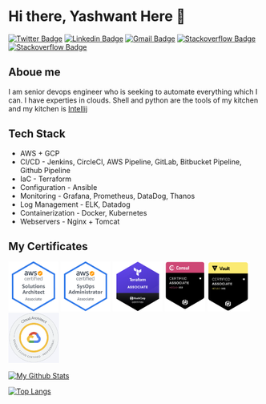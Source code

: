# Hi there, Yashwant Here 👋

[![Twitter Badge](https://img.shields.io/badge/-&nbsp;twitter-white?style=flat&labelColor=white&logo=twitter&logoColor=blue)](https://twitter.com/YashwantMahaw12)
[![Linkedin Badge](https://img.shields.io/badge/-&nbsp;linkedin-white?style=flat&labelColor=white&logo=Linkedin&logoColor=blue)](https://www.linkedin.com/in/yashwantmahawar/) 
[![Gmail Badge](https://img.shields.io/badge/-&nbsp;gmail-white?style=flat&labelColor=white&logo=gmail&logoColor=red&)](https://www.linkedin.com/in/yashwantmahawar/)
[![Stackoverflow Badge](https://img.shields.io/badge/-stackoverflow&nbsp;-gray?style=flat&labelColor=gray&logo=stackoverflow&logoColor=red&)](https://stackoverflow.com/users/9151895/yashwant-mahawar)
[![Stackoverflow Badge](https://img.shields.io/badge/-medium&nbsp;-gray?style=flat&labelColor=gray&logo=medium&logoColor=black&)](https://medium.com/@yashwantmahawar)

## Aboue me

I am senior devops engineer who is seeking to automate everything which I can. I have experties in clouds. Shell and python are the tools of my kitchen and my kitchen is [Intellij](https://www.jetbrains.com/idea/)

## Tech Stack

- AWS + GCP
- CI/CD - Jenkins, CircleCI, AWS Pipeline, GitLab, Bitbucket Pipeline, Github Pipeline
- IaC - Terraform
- Configuration - Ansible
- Monitoring - Grafana, Prometheus, DataDog, Thanos
- Log Management - ELK, Datadog
- Containerization - Docker, Kubernetes
- Webservers - Nginx + Tomcat


## My Certificates

<!--START_SECTION:badges-->
<!--END_SECTION:badges-->

<p float="left">
<a href="https://raw.githubusercontent.com/yashwantmahawar/yashwantmahawar/main/certs/aws-certified-solution-architect-associate.png"><img src="https://raw.githubusercontent.com/yashwantmahawar/yashwantmahawar/main/certs/aws-certified-solution-architect-associate.png" width="auto" height="100" title="AWS Certified Solution Architect Associate"></a>
<a href="https://www.youracclaim.com/badges/4453a8a0-3ca3-4380-a5c6-4b710783d408"><img src="https://raw.githubusercontent.com/yashwantmahawar/yashwantmahawar/main/certs/aws-certified-sysops-administrator-associate.png" width="auto" height="100" title="AWS Certified Sysops Administrator Associate"></a>
<a href="https://www.youracclaim.com/badges/e54135ca-ced6-45eb-afc3-08882029e0c6"><img src="https://raw.githubusercontent.com/yashwantmahawar/yashwantmahawar/main/certs/hashicorp-certified-terraform-associate.png" width="auto" height="100" title="AWS Certified Sysops Administrator Associate"></a>
<a href="https://https://www.credly.com/badges/2b0c6624-9e3f-4940-8f5b-ebe9551046fb/public_url"><img src="https://raw.githubusercontent.com/yashwantmahawar/yashwantmahawar/main/certs/consul.png" width="auto" height="100" title="Hashicorp Consul"></a>
<a href="https://www.credly.com/badges/e74b404b-b7d0-4571-8fa6-d52e0afdfb86/public_url"><img src="https://raw.githubusercontent.com/yashwantmahawar/yashwantmahawar/main/certs/vault.png" width="auto" height="100" title="Hashicorp Valut"></a>
<a href="https://www.credential.net/693d46e0-0d4f-4bdb-b2ab-0513360a926e?key=57831f33e8d4fd80a1ea8eb2f8d1fbd37b2d877a7339967dd6b72847367f1e85"><img src="https://raw.githubusercontent.com/yashwantmahawar/yashwantmahawar/main/certs/pca.png" width="auto" height="100" title="Professional Google Cloud Architect "></a>
<p>

[![My Github Stats](https://github-readme-stats.vercel.app/api?username=yashwantmahawar&count_private=true&show_icons=true)](https://github-readme-stats.vercel.app/api?username=yashwantmahawar&count_private=true&show_icons=true)

[![Top Langs](https://github-readme-stats.vercel.app/api/top-langs/?username=yashwantmahawar)](https://github-readme-stats.vercel.app/api/top-langs/?username=yashwantmahawar)

<!--
**yashwantmahawar/yashwantmahawar** is a ✨ _special_ ✨ repository because its `README.md` (this file) appears on your GitHub profile.

Here are some ideas to get you started:

- 🔭 I’m currently working on ...
- 🌱 I’m currently learning ...
- 👯 I’m looking to collaborate on ...
- 🤔 I’m looking for help with ...
- 💬 Ask me about ...
- 📫 How to reach me: ...
- 😄 Pronouns: ...
- ⚡ Fun fact: ...
-->

